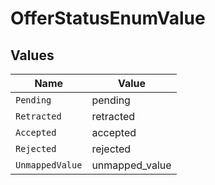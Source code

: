 # OfferStatusEnumValue


## Values

| Name            | Value           |
| --------------- | --------------- |
| `Pending`       | pending         |
| `Retracted`     | retracted       |
| `Accepted`      | accepted        |
| `Rejected`      | rejected        |
| `UnmappedValue` | unmapped_value  |